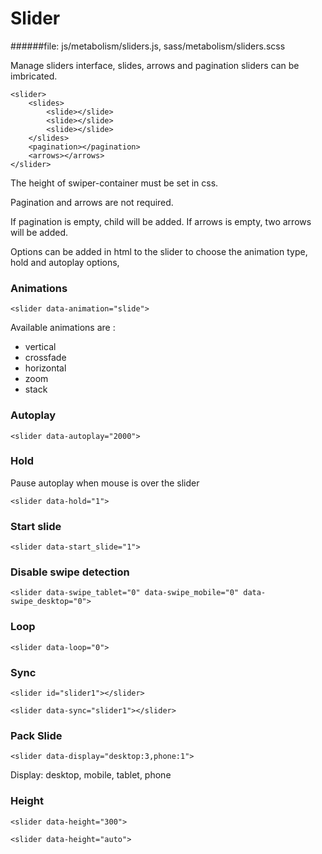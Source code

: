 # Slider
   
######file: js/metabolism/sliders.js, sass/metabolism/sliders.scss
 
Manage sliders interface, slides, arrows and pagination sliders can be imbricated.

~~~~          
<slider>
    <slides>
        <slide></slide>
        <slide></slide>
        <slide></slide>
    </slides>
    <pagination></pagination>
    <arrows></arrows>
</slider>
~~~~
     
The height of swiper-container must be set in css.

Pagination and arrows are not required.
    
If pagination is empty, child will be added.
If arrows is empty, two arrows will be added.
    
Options can be added in html to the slider to choose the animation type, hold and autoplay options,

### Animations

~~~~
<slider data-animation="slide">
~~~~
    
Available animations are :

* vertical
* crossfade
* horizontal
* zoom 
* stack 


### Autoplay

~~~~
<slider data-autoplay="2000">
~~~~

### Hold

Pause autoplay when mouse is over the slider
~~~~
<slider data-hold="1">
~~~~

### Start slide

~~~~
<slider data-start_slide="1">
~~~~

### Disable swipe detection

~~~~
<slider data-swipe_tablet="0" data-swipe_mobile="0" data-swipe_desktop="0">
~~~~

### Loop

~~~~
<slider data-loop="0">
~~~~

### Sync

~~~~
<slider id="slider1"></slider>

<slider data-sync="slider1"></slider>
~~~~

### Pack Slide

~~~~
<slider data-display="desktop:3,phone:1">
~~~~

Display: desktop, mobile, tablet, phone

### Height

~~~~
<slider data-height="300">
~~~~
~~~~
<slider data-height="auto">
~~~~

